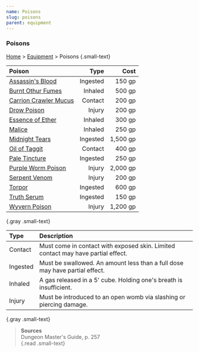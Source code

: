 ```yaml
---
name: Poisons
slug: poisons
parent: equipment
---
```

### Poisons
[Home](dm-operations-center) > [Equipment](equipment-menu) > Poisons {.small-text}

| Poison                                                       |   Type   |     Cost |
| :----------------------------------------------------------- | -------: | -------: |
| [Assassin's Blood](/item/assassins-blood-ingested)           | Ingested |   150 gp |
| [Burnt Othur Fumes](/item/burnt-othor-fumes-inhaled)         | Inhaled  |   500 gp |
| [Carrion Crawler Mucus](/item/carrion-crawler-mucus-contact) | Contact  |   200 gp |
| [Drow Poison](/item/drow-poison-injury)                      | Injury   |   200 gp |
| [Essence of Ether](/item/essence-of-ether-inhaled)           | Inhaled  |   300 gp |
| [Malice](/item/malice-inhaled)                               | Inhaled  |   250 gp |
| [Midnight Tears](/item/midnight-tears-ingested)              | Ingested | 1,500 gp |
| [Oil of Taggit](/item/oil-of-taggit-contact)                 | Contact  |   400 gp |
| [Pale Tincture](/item/pale-tincture-ingested)                | Ingested |   250 gp |
| [Purple Worm Poison](/item/purple-worm-poison-injury)        | Injury   | 2,000 gp |
| [Serpent Venom](/item/serpent-venom-injury)                  | Injury   |   200 gp |
| [Torpor](/item/torpor-ingested)                              | Ingested |   600 gp |
| [Truth Serum](/item/truth-serum-ingested)                    | Ingested |   150 gp |
| [Wyvern Poison](/item/wyvern-poison-injury)                  | Injury   | 1,200 gp |
{.gray .small-text}

| Type     | Description                                                                      |
| :------- | :------------------------------------------------------------------------------- |
| Contact  | Must come in contact with exposed skin. Limited contact may have partial effect. |
| Ingested | Must be swallowed. An amount less than a full dose may have partial effect.      |
| Inhaled  | A gas released in a 5' cube. Holding one's breath is insufficient.               |
| Injury   | Must be introduced to an open womb via slashing or piercing damage.              |
{.gray .small-text}

> **Sources** <br/>
> Dungeon Master's Guide, p. 257<br/>
{.read .small-text}